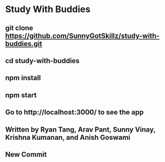 # Study With Buddies

## git clone https://github.com/SunnyGotSkillz/study-with-buddies.git

## cd study-with-buddies

## npm install

## npm start

## Go to http://localhost:3000/ to see the app

## Written by Ryan Tang, Arav Pant, Sunny Vinay, Krishna Kumanan, and Anish Goswami

## New Commit
